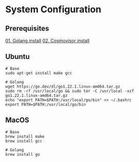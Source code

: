 # System Configuration

## Prerequisites
[01. Golang install](install_golang.md)
[02. Cosmovisor install](install_cosmovisor.md)

## Ubuntu
```
# Base
sudo apt-get install make gcc

# Golang
wget https://go.dev/dl/go1.22.1.linux-amd64.tar.gz
sudo rm -rf /usr/local/go && sudo tar -C /usr/local -xzf go1.22.1.linux-amd64.tar.gz
echo "export PATH=$PATH:/usr/local/go/bin" >> ~/.bashrc
export PATH=$PATH:/usr/local/go/bin

```
 
## MacOS
```
# Base
brew install make
brew install gcc

# Golang
brew install go
```
